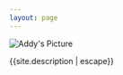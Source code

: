```yaml
---
layout: page
---
```

<div class="text-center">
	<img src="{{site.logo}}" alt="Addy's Picture" class="site-avatar"/>
</div>
<p class="text-center">{{site.description | escape}}</p>